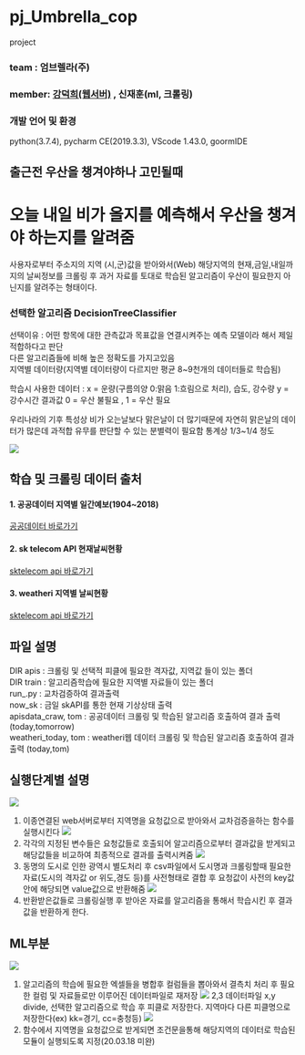 # pj_Umbrella_cop
project <br/>

### team : 엄브렐라(주)
### member: <a href="https://github.com/getto-dotted">강덕희(웹서버)</a> , 신재훈(ml, 크롤링)           

### 개발 언어 및 환경
python(3.7.4),
pycharm CE(2019.3.3),
VScode 1.43.0,
goormIDE

## 출근전 우산을 챙겨야하나 고민될때 

# 오늘 내일 비가 올지를 예측해서 우산을 챙겨야 하는지를 알려줌
사용자로부터 주소지의 지역 (시,군)값을 받아와서(Web) 해당지역의 현재,금일,내일까지의 날씨정보를 크롤링 후 
과거 자료를 토대로 학습된 알고리즘이 우산이 필요한지 아닌지를 알려주는 형태이다.


### 선택한 알고리즘 DecisionTreeClassifier
선택이유 : 어떤 항목에 대한 관측값과 목표값을 연결시켜주는 예측 모델이라 해서 제일 적합하다고 판단 </br>
          다른 알고리즘들에 비해 높은 정확도를 가지고있음  </br>
지역별 데이터량(지역별 데이터량이 다르지만 평균 8~9천개의 데이터들로 학습됨) </br>

학습시 사용한 데이터 :  x = 운량(구름의양 0:맑음 1:흐림으로 처리), 습도, 강수량  y = 강수시간
결과값
0 = 우산 불필요 , 1 = 우산 필요

우리나라의 기후 특성상 비가 오는날보다 맑은날이 더 많기때문에 자연히 맑은날의 데이터가 많은데
과적합 유무를 판단할 수 있는 분별력이 필요함
통계상 1/3~1/4 정도 

<img width="" height="" src='https://github.com/ttlevt/pj_Umbrella_cop/blob/master/readme/rst_kw.png'></img>


## 학습 및 크롤링 데이터 출처
#### 1. 공공데이터 지역별 일간예보(1904~2018)
<a href="https://data.kma.go.kr/data/rmt/rmtList.do?code=400&pgmNo=570">공공데이터 바로가기</a>  
#### 2. sk telecom API 현재날씨현황
<a href="https://developers.sktelecom.com/">sktelecom api 바로가기</a>  
#### 3. weatheri 지역별 날씨현황
<a href="https://www.weatheri.co.kr/index.php">sktelecom api 바로가기</a>  




## 파일 설명
DIR apis : 크롤링 및 선택적 피클에 필요한 격자값, 지역값 들이 있는 폴더 </br>
DIR train : 알고리즘학습에 필요한 지역별 자료들이 있는 폴더 </br>
run_.py : 교차검증하여 결과출력 </br>
now_sk : 금일 skAPI를 통한 현재 기상상태 출력 </br>
apisdata_craw,  tom : 공공데이터 크롤링 및 학습된 알고리즘 호출하여 결과 출력(today,tomorrow) </br>
weatheri_today, tom : weatheri웹 데이터 크롤링 및 학습된 알고리즘 호출하여 결과 출력 (today,tom) </br>

## 실행단계별 설명
<img width="" height="" src='https://github.com/ttlevt/pj_Umbrella_cop/blob/master/readme/1.png'></img>
1. 이종연결된 web서버로부터 지역명을 요청값으로 받아와서 교차검증을하는 함수를 실행시킨다
<img width="" height="" src='https://github.com/ttlevt/pj_Umbrella_cop/blob/master/readme/2.png'></img>
2. 각각의 지정된 변수들은 요청값들로 호출되어 알고리즘으로부터 결과값을 받게되고 해당값들을 비교하여 최종적으로 결과를 출력시켜줌
<img width="" height="" src='https://github.com/ttlevt/pj_Umbrella_cop/blob/master/readme/3.png'></img>
3. 동명의 도시로 인한 광역시 별도처리 후 csv파일에서 도시명과 크롤링할때 필요한 자료(도시의 격자값 or 위도,경도 등)를 사전형태로 결합
  후 요청값이 사전의 key값 안에 해당되면 value값으로 반환해줌
<img width="" height="" src='https://github.com/ttlevt/pj_Umbrella_cop/blob/master/readme/4.png'></img>
4. 반환받은값들로 크롤링실행 후 받아온 자료를 알고리즘을 통해서 학습시킨 후 결과값을 반환하게 한다.


## ML부분
<img width="" height="" src='https://github.com/ttlevt/pj_Umbrella_cop/blob/master/readme/ml1.png'></img>
1. 알고리즘의 학습에 필요한 엑셀들을 병합후 컬럼들을 뽑아와서 결측치 처리 후 필요한 컬럼 및 자료들로만 이루어진 데이터파일로 재저장
<img width="" height="" src='https://github.com/ttlevt/pj_Umbrella_cop/blob/master/readme/ml2.png'></img>
2,3 데이터파일 x,y divide, 선택한 알고리즘으로 학습 후 피클로 저장한다.
          지역마다 다른 피클명으로 저장한다(ex) kk=경기, cc=충청등)
<img width="" height="" src='https://github.com/ttlevt/pj_Umbrella_cop/blob/master/readme/ml4.png'></img>
4. 함수에서 지역명을 요청값으로 받게되면 조건문을통해 해당지역의 데이터로 학습된 모듈이 실행되도록 지정(20.03.18 미완)



